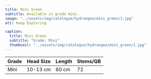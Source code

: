```yaml
---
title: Mini Green
subtitle: Available in grade mini.
image: "../assets/img/catalogue/hydrangea/mini_green/1.jpg"
alt: Keep Exploring

caption: 
  title: Mini Green
  subtitle: "Grade: Mini"
  thumbnail: "../assets/img/catalogue/hydrangea/mini_green/1.jpg"
---
```






| Grade | Head Size | Length | Stems/QB |
|---|---|---|---|
| Mini | 10-13 cm | 60 cm | 72 |
